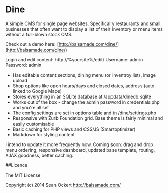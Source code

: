 Dine
====

A simple CMS for single page websites. Specifically restaurants and small businesses that often want to display a list of their inventory or menu items without a full-blown stock CMS.

Check out a demo here: [http://balsamade.com/dine/](http://balsamade.com/dine/)  

Login and edit content: http://%yoursite%/edit/ 
    Username: admin
    Password: admin

- Has editable content sections, dining menu (or inventroy list), image upload
- Shop options like open hours/days and closed dates, address (auto linked to Google Maps)
- Stores everything in an SQLite database at /appdata/dinedb.sqlite 
- Works out of the box - change the admin password in credentials.php and you're all set
- The config settings are set in options table and in /dine/settings.php
- Responsive with Zurb Foundation grid. Base theme is fairly minimal and easily customisable
- Basic caching for PHP views and CSS/JS (Smartoptimizer)
- Markdown for styling content

I intend to update it more frequently now. 
Coming soon: drag and drop menu ordering, responsive dashboard, updated base template, routing, AJAX goodness, better caching.

##Licence

The MIT License

Copyright (c) 2014 Sean Ockert http://balsamade.com/


